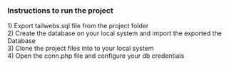 <h3>Instructions to run the project</h3>
1) Export tailwebs.sql file from the project folder<br>
2) Create the database on your local system and import the exported the Database</br>
3) Clone the project files into to your local system</br>
4) Open the conn.php file and configure your db credentials
